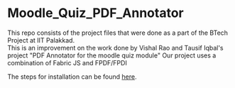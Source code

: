 # Moodle_Quiz_PDF_Annotator  
This repo consists of the project files that were done as a part of the BTech Project at IIT Palakkad.  
This is an improvement on the work done by Vishal Rao and Tausif Iqbal's project "PDF Annotator for the moodle quiz module"
Our project uses a combination of Fabric JS and FPDF/FPDI  

The steps for installation can be found [here](https://github.com/Parvathy-S-Kumar/Moodle_Quiz_PDF_Annotator/blob/main/installation.md).
